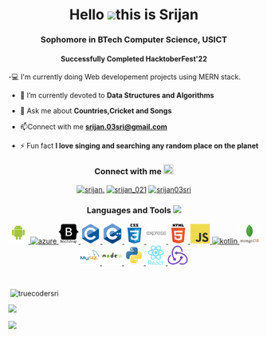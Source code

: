 <h1 align="center">Hello  <img src="https://raw.githubusercontent.com/MartinHeinz/MartinHeinz/master/wave.gif" width="30px" style="max-width: 100%; user-select: auto;">this is Srijan</h1>
<h3 align="center">Sophomore in BTech Computer Science, USICT</h3>
<h4 align="center">Successfully Completed HacktoberFest'22</h4>

 -💻 I'm currently doing Web developement projects using MERN stack. 
- 🌱 I’m currently devoted to **Data Structures and Algorithms**

- 💬 Ask me about **Countries,Cricket and Songs**

- 📫Connect with me **srijan.03sri@gmail.com**

- ⚡ Fun fact **I love singing and searching any random place on the planet**

<h3 align="center">Connect with me <img src="https://media.giphy.com/media/5hmJposf0ESMw2fCBL/giphy.webp?cid=ecf05e47lhjmqqknkhrcq1jwtgv734mbvijxzeb2r143xf5v&rid=giphy.webp&ct=s" height="20" width="20"/></h3>
<p align="center">
<a href="https://linkedin.com/in/srijan." target="blank"><img align="center" src="https://raw.githubusercontent.com/rahuldkjain/github-profile-readme-generator/master/src/images/icons/Social/linked-in-alt.svg" alt="srijan." height="30" width="40" /></a>
<a href="https://instagram.com/srijan_021" target="blank"><img align="center" src="https://raw.githubusercontent.com/rahuldkjain/github-profile-readme-generator/master/src/images/icons/Social/instagram.svg" alt="srijan_021" height="30" width="40" /></a>
<a href="https://auth.geeksforgeeks.org/user/srijan03sri" target="blank"><img align="center" src="https://raw.githubusercontent.com/rahuldkjain/github-profile-readme-generator/master/src/images/icons/Social/geeks-for-geeks.svg" alt="srijan03sri" height="30" width="40" /></a>
</p>

<h3 align="center">Languages and Tools <img src="https://media.tenor.com/Pnb_hVWq2sgAAAAj/on-process-dig.gif" width="30" width="40"/></h3>
<p align="center"> <a href="https://developer.android.com" target="_blank" rel="noreferrer"> <img src="https://raw.githubusercontent.com/devicons/devicon/master/icons/android/android-original-wordmark.svg" alt="android" width="40" height="40"/> </a> <a href="https://azure.microsoft.com/en-in/" target="_blank" rel="noreferrer"> <img src="https://www.vectorlogo.zone/logos/microsoft_azure/microsoft_azure-icon.svg" alt="azure" width="40" height="40"/> </a> <a href="https://getbootstrap.com" target="_blank" rel="noreferrer"> <img src="https://raw.githubusercontent.com/devicons/devicon/master/icons/bootstrap/bootstrap-plain-wordmark.svg" alt="bootstrap" width="40" height="40"/> </a> <a href="https://www.cprogramming.com/" target="_blank" rel="noreferrer"> <img src="https://raw.githubusercontent.com/devicons/devicon/master/icons/c/c-original.svg" alt="c" width="40" height="40"/> </a> <a href="https://www.w3schools.com/cpp/" target="_blank" rel="noreferrer"> <img src="https://raw.githubusercontent.com/devicons/devicon/master/icons/cplusplus/cplusplus-original.svg" alt="cplusplus" width="40" height="40"/> </a> <a href="https://www.w3schools.com/css/" target="_blank" rel="noreferrer"> <img src="https://raw.githubusercontent.com/devicons/devicon/master/icons/css3/css3-original-wordmark.svg" alt="css3" width="40" height="40"/> </a> <a href="https://expressjs.com" target="_blank" rel="noreferrer"> <img src="https://raw.githubusercontent.com/devicons/devicon/master/icons/express/express-original-wordmark.svg" alt="express" width="40" height="40"/> </a> <a href="https://www.w3.org/html/" target="_blank" rel="noreferrer"> <img src="https://raw.githubusercontent.com/devicons/devicon/master/icons/html5/html5-original-wordmark.svg" alt="html5" width="40" height="40"/> </a> <a href="https://developer.mozilla.org/en-US/docs/Web/JavaScript" target="_blank" rel="noreferrer"> <img src="https://raw.githubusercontent.com/devicons/devicon/master/icons/javascript/javascript-original.svg" alt="javascript" width="40" height="40"/> </a> <a href="https://kotlinlang.org" target="_blank" rel="noreferrer"> <img src="https://www.vectorlogo.zone/logos/kotlinlang/kotlinlang-icon.svg" alt="kotlin" width="40" height="40"/> </a> <a href="https://www.mongodb.com/" target="_blank" rel="noreferrer"> <img src="https://raw.githubusercontent.com/devicons/devicon/master/icons/mongodb/mongodb-original-wordmark.svg" alt="mongodb" width="40" height="40"/> </a> <a href="https://www.mysql.com/" target="_blank" rel="noreferrer"> <img src="https://raw.githubusercontent.com/devicons/devicon/master/icons/mysql/mysql-original-wordmark.svg" alt="mysql" width="40" height="40"/> </a> <a href="https://nodejs.org" target="_blank" rel="noreferrer"> <img src="https://raw.githubusercontent.com/devicons/devicon/master/icons/nodejs/nodejs-original-wordmark.svg" alt="nodejs" width="40" height="40"/> </a> <a href="https://www.python.org" target="_blank" rel="noreferrer"> <img src="https://raw.githubusercontent.com/devicons/devicon/master/icons/python/python-original.svg" alt="python" width="40" height="40"/> </a> <a href="https://reactjs.org/" target="_blank" rel="noreferrer"> <img src="https://raw.githubusercontent.com/devicons/devicon/master/icons/react/react-original-wordmark.svg" alt="react" width="40" height="40"/> </a> <a href="https://redux.js.org" target="_blank" rel="noreferrer"> <img src="https://raw.githubusercontent.com/devicons/devicon/master/icons/redux/redux-original.svg" alt="redux" width="40" height="40"/> </a> </p>
<br>
<p align="left">&nbsp;<img src="https://github-readme-stats.vercel.app/api?username=TruecoderSri&show_icons=true&theme=highcontrast" alt="truecodersri"  />
</p>
<p align="left"><img src="https://streak-stats.demolab.com/?user=TruecoderSri&theme=highcontrast"/></p>
<p align="left"><img src="https://github-readme-stats.vercel.app/api/top-langs/?username=TruecoderSri&theme=highcontrast" /></p>
